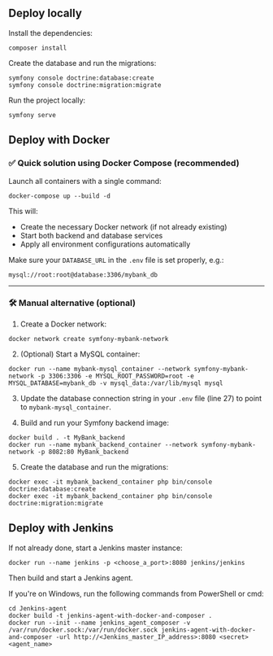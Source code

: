 ## Deploy locally

Install the dependencies:

```
composer install
```

Create the database and run the migrations:

```
symfony console doctrine:database:create
symfony console doctrine:migration:migrate
```

Run the project locally:

```
symfony serve
```

## Deploy with Docker

### ✅ Quick solution using Docker Compose (recommended)

Launch all containers with a single command:

```
docker-compose up --build -d
```

This will:

- Create the necessary Docker network (if not already existing)
- Start both backend and database services
- Apply all environment configurations automatically

Make sure your `DATABASE_URL` in the `.env` file is set properly, e.g.:

```
mysql://root:root@database:3306/mybank_db
```

---

### 🛠️ Manual alternative (optional)

1. Create a Docker network:

```
docker network create symfony-mybank-network
```

2. (Optional) Start a MySQL container:

```
docker run --name mybank-mysql_container --network symfony-mybank-network -p 3306:3306 -e MYSQL_ROOT_PASSWORD=root -e MYSQL_DATABASE=mybank_db -v mysql_data:/var/lib/mysql mysql
```

3. Update the database connection string in your `.env` file (line 27) to point to `mybank-mysql_container`.

4. Build and run your Symfony backend image:

```
docker build . -t MyBank_backend
docker run --name mybank_backend_container --network symfony-mybank-network -p 8082:80 MyBank_backend
```

5. Create the database and run the migrations:

```
docker exec -it mybank_backend_container php bin/console doctrine:database:create
docker exec -it mybank_backend_container php bin/console doctrine:migration:migrate
```

## Deploy with Jenkins

If not already done, start a Jenkins master instance:

```
docker run --name jenkins -p <choose_a_port>:8080 jenkins/jenkins
```

Then build and start a Jenkins agent.

If you're on Windows, run the following commands from PowerShell or cmd:

```
cd Jenkins-agent
docker build -t jenkins-agent-with-docker-and-composer .
docker run --init --name jenkins_agent_composer -v /var/run/docker.sock:/var/run/docker.sock jenkins-agent-with-docker-and-composer -url http://<Jenkins_master_IP_address>:8080 <secret> <agent_name>
```
